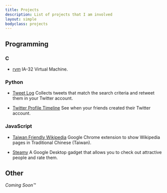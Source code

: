 ```yaml
---
title: Projects
description: List of projects that I am involved
layout: simple
bodyclass: projects
---
```


## Programming

### C

 * <a href="http://yoda.ronhuang.org/rvm/" class="name">rvm</a>
   <span>IA-32 Virtual Machine.</span>

### Python

 * <a href="http://tweetlog.ronhuang.org/" class="name">Tweet Log</a>
   <span>Collects tweets that match the search criteria and retweet
   them in your Twitter account.</span>

 * <a href="http://twipa.ronhuang.org/" class="name">Twitter Profile Timeline</a>
   <span>See when your friends created their Twitter account.</span>

### JavaScript

 * <a href="https://chrome.google.com/extensions/detail/fmjelafedcbofponfkkifggbkpapkdob" class="name">Taiwan Friendly Wikipedia</a>
   <span>Google Chrome extension to show Wikipedia pages in
   Traditional Chinese (Taiwan).</span>

 * <a href="/projects/steamy/" class="name">Steamy</a>
   <span>A Google Desktop gadget that allows you to check out
   attractive people and rate them.</span>


## Other

*Coming Soon&trade;*
